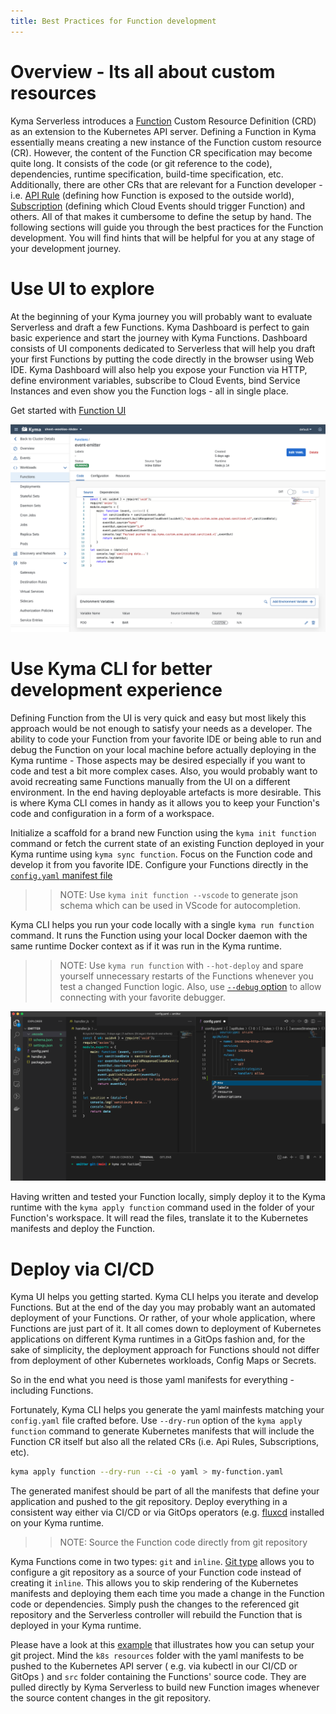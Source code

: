 ```yaml
---
title: Best Practices for Function development
---
```



# Overview - Its all about custom resources

Kyma Serverless introduces a [Function](../../../05-technical-reference/00-custom-resources/svls-01-function.md) Custom Resource Definition (CRD) as an extension to the Kubernetes API server.
Defining a Function in Kyma essentially means creating a new instance of the Function custom resource (CR). However, the content of the Function CR specification may become quite long. It consists of the code (or git reference to the code), dependencies, runtime specification, build-time specification, etc. Additionally, there are other CRs that are relevant for a Function developer - i.e. [API Rule](../../../05-technical-reference/00-custom-resources/apix-01-apirule.md) (defining how Function is exposed to the outside world), [Subscription](../../../05-technical-reference/00-custom-resources/evnt-01-subscription.md) (defining which Cloud Events should trigger Function) and others.
All of that makes it cumbersome to define the setup by hand. 
The following sections will guide you through the best practices for the Function development. You will find hints that will be helpful for you at any stage of your development journey.

# Use UI to explore

At the beginning of your Kyma journey you will probably want to evaluate Serverless and draft a few Functions.
Kyma Dashboard is perfect to gain basic experience and start the journey with Kyma Functions. Dashboard consists of UI components dedicated to Serverless that will help you draft your first Functions by putting the code directly in the browser using Web IDE.
Kyma Dashboard will also help you expose your Function via HTTP, define environment variables, subscribe to Cloud Events, bind Service Instances and even show you the Function logs - all in single place.

Get started with [Function UI](../../../03-tutorials/00-serverless/svls-01-create-inline-function.md)

![function-ui](../../assets/function-ui.png)

# Use Kyma CLI for better development experience

Defining Function from the UI is very quick and easy but most likely this approach would be not enough to satisfy your needs as a developer. The ability to code your Function from your favorite IDE or being able to run and debug the Function on your local machine before actually deploying in the Kyma runtime - Those aspects may be desired especially if you want to code and test a bit more complex cases. Also, you would probably want to avoid recreating same Functions manually from the UI on a different environment. In the end having deployable artefacts is more desirable. This is where Kyma CLI comes in handy as it allows you to keep your Function's code and configuration in a form of a workspace. 

Initialize a scaffold for a brand new Function using the `kyma init function` command or fetch the current state of an existing Function deployed in your Kyma runtime using `kyma sync function`.
Focus on the Function code and develop it from you favorite IDE. Configure your Functions directly in the [`config.yaml` manifest file](../../../05-technical-reference/svls-06-function-configuration-file.md)
>>NOTE: Use `kyma init function --vscode` to generate json schema which can be used in VScode for autocompletion.
>>

Kyma CLI helps you run your code locally with a single `kyma run function` command. It runs the Function using your local Docker daemon with the same runtime Docker context as if it was run in the Kyma runtime. 
>>NOTE: Use `kyma run function` with `--hot-deploy` and spare yourself unnecessary restarts of the Functions whenever you test a changed Function logic. Also, use [`--debug` option](../../../03-tutorials/00-serverless/svls-05-debug-function.md) to allow connecting with your favorite debugger.
>>

![kyma-cli-functions](../../assets/kyma-cli-functions.png)

Having written and tested your Function locally, simply deploy it to the Kyma runtime with the `kyma apply function` command used in the folder of your Function's workspace. It will read the files, translate it to the Kubernetes manifests and deploy the Function.


# Deploy via CI/CD

Kyma UI helps you getting started. Kyma CLI helps you iterate and develop Functions. 
But at the end of the day you may probably want an automated deployment of your Functions. Or rather, of your whole application, where Functions are just part of it.
It all comes down to deployment of Kubernetes applications on different Kyma runtimes in a GitOps fashion and, for the sake of simplicity, the deployment approach for Functions should not differ from deployment of other Kubernetes workloads, Config Maps or Secrets.

So in the end what you need is those yaml manifests for everything - including Functions.

Fortunately, Kyma CLI helps you generate the yaml mainfests matching your `config.yaml` file crafted before.
Use `--dry-run` option of the `kyma apply function` command to generate Kubernetes manifests that will include the Function CR itself but also all the related CRs (i.e. Api Rules, Subscriptions, etc).

```bash
kyma apply function --dry-run --ci -o yaml > my-function.yaml
```  

The generated manifest should be part of all the manifests that define your application and pushed to the git repository.
Deploy everything in a consistent way either via CI/CD or via GitOps operators (e.g. [fluxcd](../../../03-tutorials/00-serverless/svls-06-sync-function-with-gitops.md) installed on your Kyma runtime.

>>NOTE: Source the Function code directly from git repository

Kyma Functions come in two types: `git` and `inline`.
[Git type](../../../03-tutorials/00-serverless/svls-02-create-git-function.md) allows you to configure a git repository as a source of your Function code instead of creating it `inline`.
This allows you to skip rendering of the Kubernetes manifests and deploying them each time you made a change in the Function code or dependencies. Simply push the changes to the referenced git repository and the Serverless controller will rebuild the Function that is deployed in your Kyma runtime. 

Please have a look at this [example](https://github.com/kyma-project/examples/tree/main/incluster_eventing) that illustrates how you can setup your git project. Mind  the `k8s resources` folder with the yaml manifests to be pushed to the Kubernetes API server ( e.g. via kubectl in our CI/CD or GitOps ) and `src` folder containing the Functions' source code. They are pulled directly by Kyma Serverless to build new Function images whenever the source content changes in the git repository.  


>>

